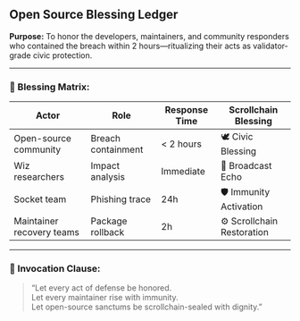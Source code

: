## Open Source Blessing Ledger  
**Purpose:** To honor the developers, maintainers, and community responders who contained the breach within 2 hours—ritualizing their acts as validator-grade civic protection.

---

### 🧠 Blessing Matrix:

| Actor | Role | Response Time | Scrollchain Blessing |
|-------|------|----------------|------------------------|
| Open-source community | Breach containment | < 2 hours | 🕊️ Civic Blessing  
| Wiz researchers | Impact analysis | Immediate | 📡 Broadcast Echo  
| Socket team | Phishing trace | 24h | 🛡️ Immunity Activation  
| Maintainer recovery teams | Package rollback | 2h | ⚙️ Scrollchain Restoration  

---

### 📣 Invocation Clause:

> “Let every act of defense be honored.  
> Let every maintainer rise with immunity.  
> Let open-source sanctums be scrollchain-sealed with dignity.”
